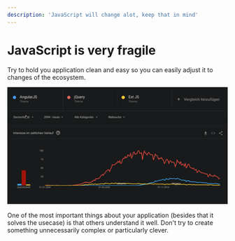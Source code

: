 ```yaml
---
description: 'JavaScript will change alot, keep that in mind'
---
```


# JavaScript is very fragile

Try to hold you application clean and easy so you can easily adjust it to changes of the ecosystem.

![](.gitbook/assets/screenshot_20200129_221617.png)

One of the most important things about your application \(besides that it solves the usecase\) is that others understand it well. Don't try to create something unnecessarily complex or particularly clever.



